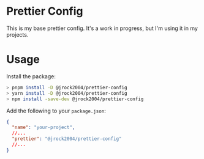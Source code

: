 # Prettier Config

This is my base prettier config. It's a work in progress, but I'm using it in my projects.

# Usage

Install the package:

```bash
> pnpm install -D @jrock2004/prettier-config
> yarn install -D @jrock2004/prettier-config
> npm install -save-dev @jrock2004/prettier-config
```

Add the following to your `package.json`:

```json
{
  "name": "your-project",
  //...
  "prettier": "@jrock2004/prettier-config"
  //...
}
```
